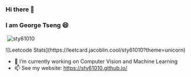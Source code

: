 ### Hi there 👋
### I am George Tseng 😄
<!--
**sty61010/sty61010** is a ✨ _special_ ✨ repository because its `README.md` (this file) appears on your GitHub profile.

Here are some ideas to get you started:

- 🔭 I’m currently working on ...
- 🌱 I’m currently learning ...
- 👯 I’m looking to collaborate on ...
- 🤔 I’m looking for help with ...
- 💬 Ask me about ...
- 📫 How to reach me: ...
- 😄 Pronouns: ...
- ⚡ Fun fact: ...
-->

<p>&nbsp;<img align="center" src="https://github-readme-stats.vercel.app/api?username=sty61010&show_icons=true&locale=en&count_private=true&theme=great-gatsby" alt="sty61010" /></p>
![Leetcode Stats](https://leetcard.jacoblin.cool/sty61010?theme=unicorn)


- 🔭 I’m currently working on Computer Vision and Machine Learning
- 📫 See my website: https://sty61010.github.io/
